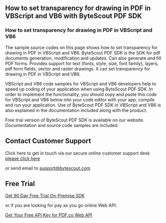 ## How to set transparency for drawing in PDF in VBScript and VB6 with ByteScout PDF SDK

### How to set transparency for drawing in PDF in VBScript and VB6

The sample source codes on this page shows how to set transparency for drawing in PDF in VBScript and VB6. ByteScout PDF SDK is the SDK for pdf documents generation, modification and updates. Can also generate and fill PDF forms. Provides support for text (fonts, style, size, font family), layers, pdf form fields, vector and raster drawings. It can set transparency for drawing in PDF in VBScript and VB6.

VBScript and VB6 code samples for VBScript and VB6 developers help to speed up coding of your application when using ByteScout PDF SDK. In order to implement the functionality, you should copy and paste this code for VBScript and VB6 below into your code editor with your app, compile and run your application. Use of ByteScout PDF SDK in VBScript and VB6 is also explained in the documentation included along with the product.

Free trial version of ByteScout PDF SDK is available on our website. Documentation and source code samples are included.

## Contact Customer Support

Click here to get in touch via our secure online customer support desk [please click here](https://bytescout.zendesk.com/hc/en-us/requests/new?subject=ByteScout%20PDF%20SDK%20Question)

or send email to [support@bytescout.com](mailto:support@bytescout.com?subject=ByteScout%20PDF%20SDK%20Question) 

## Free Trial

[Get 90 Day Free Trial On-Premise SDK](https://bytescout.com/download/web-installer?utm_source=github-readme)

or if you are looking for pay as you go online Web API:

[Get Your Free API Key for PDF.co Web API](https://pdf.co/documentation/api?utm_source=github-readme)